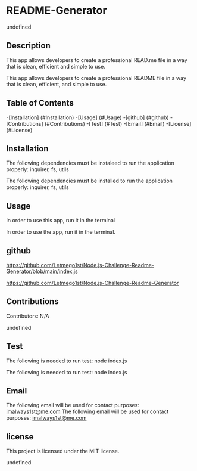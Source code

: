 # README-Generator

undefined
## Description
This app allows developers to create a professional READ.me file in a way that is clean, efficient and simple to use.

This app allows developers to create a professional README file in a way that is clean, efficient, and simple to use.

## Table of Contents

-[Installation] (#Installation)
-[Usage] (#Usage)
-[github] (#github)
-[Contributions] (#Contributions)
-[Test] (#Test)
-[Email] (#Email)
-[License] (#License)

## Installation
The following dependencies must be instaleed to run the application properly: inquirer, fs, utils

The following dependencies must be installed to run the application properly: inquirer, fs, utils

## Usage
In order to use this app, run it in the terminal

In order to use the app, run it in the terminal.

## github
https://github.com/Letmego1st/Node.js-Challenge-Readme-Generator/blob/main/index.js

https://github.com/Letmego1st/Node.js-Challenge-Readme-Generator

## Contributions
Contributors: N/A

undefined

## Test
The following is needed to run test: node index.js

The following is needed to run test: node index.js

## Email
The following email will be used for contact purposes: imalways1st@me.com 
The following email will be used for contact purposes: imalways1st@me.com

## license
This project is licensed under the MIT license.

undefined

  